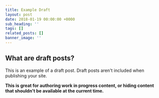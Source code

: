 ```yaml
---
title: Example Draft
layout: post
date: 2018-01-19 00:00:00 +0000
sub_heading: ''
tags: []
related_posts: []
banner_image: ''
---
```

## What are draft posts?

This is an example of a draft post. Draft posts aren't included when publishing your site.

**This is great for authoring work in progress content, or hiding content that shouldn't be available at the current time.**